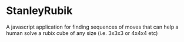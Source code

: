 StanleyRubik
============

A javascript application for finding sequences of moves that can help a human solve a rubix cube of any size (i.e. 3x3x3 or 4x4x4 etc)
